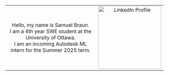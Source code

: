 <table>
  <tr>
    <td align="center">
       Hello, my name is Samuel Braun.<br>
       I am a 4th year SWE student at the University of Ottawa.<br>
       I am an incoming Autodesk ML intern for the Summer 2025 term.<br>
    </td>
    <td>
      <div align="center">
        <a href="https://www.linkedin.com/in/samuel-braun-5a1435221" target="_blank" style="text-decoration: none;">
          <img src="https://encrypted-tbn0.gstatic.com/images?q=tbn:ANd9GcRokEYt0yyh6uNDKL8uksVLlhZ35laKNQgZ9g&s" width=200 alt="LinkedIn Profile">
        </a>
      </div>
    </td>
</table>
